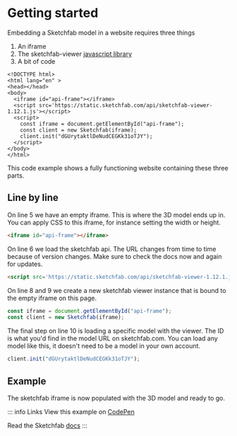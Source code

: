 <script setup>
import ModelLoading from '../components/ModelLoading.vue'
</script>

# Getting started

Embedding a Sketchfab model in a website requires three things

1. An iframe
2. The sketchfab-viewer [javascript library][def]
3. A bit of code

```html:line-numbers{5,6,8-10}
<!DOCTYPE html>
<html lang="en" >
<head></head>
<body>
  <iframe id="api-frame"></iframe>
  <script src='https://static.sketchfab.com/api/sketchfab-viewer-1.12.1.js'></script>
  <script>
    const iframe = document.getElementById("api-frame");
    const client = new Sketchfab(iframe);
    client.init("dGUrytaktlDeNudCEGKk31oTJY");
  </script>
</body>
</html>
```

This code example shows a fully functioning website containing these three parts.

## Line by line

On line 5 we have an empty iframe. This is where the 3D model ends up in. You can apply CSS to this iframe, for instance setting the width or height.

```html
<iframe id="api-frame"></iframe>
```

On line 6 we load the sketchfab api. The URL changes from time to time because of version changes. Make sure to check the docs now and again for updates.

```html
<script src='https://static.sketchfab.com/api/sketchfab-viewer-1.12.1.js'></script>
```

On line 8 and 9 we create a new sketchfab viewer instance that is bound to the empty iframe on this page.

```js
const iframe = document.getElementById("api-frame");
const client = new Sketchfab(iframe);
```

The final step on line 10 is loading a specific model with the viewer. The ID is what you'd find in the model URL on sketchfab.com. You can load any model like this, it doesn't need to be a model in your own account.

```js
client.init("dGUrytaktlDeNudCEGKk31oTJY");
```

## Example

The sketchfab iframe is now populated with the 3D model and ready to go.

<ModelLoading />

::: info Links
View this example on [CodePen](https://codepen.io/klaasnienhuis/pen/JjerBWr/b85e4d2bc3ef371e2486730725e1e892?editors=0010)

Read the Sketchfab [docs](https://sketchfab.com/developers/viewer)
:::



[def]: https://static.sketchfab.com/api/sketchfab-viewer-1.12.1.js